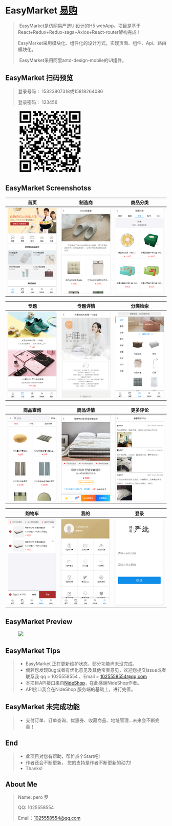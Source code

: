 # EasyMarket [易购](https://github.com/Peroluo/easyMarket) 

> ​	EasyMarket是仿网易严选UI设计的H5 webApp。项目是基于React+Redux+Redux-saga+Axios+React-router架构完成！
>
> ​	EasyMarket采用模块化、组件化的设计方式，实现页面、组件、Api、路由模块化。
>
> ​	EasyMarket采用阿里antd-design-mobile的UI组件。

## EasyMarket  扫码预览

> 登录号码： 15323807318或15818264086
>
> 登录密码： 123456

<figure >
<img src="./imgs/qrCode.png" width="200"/>
</figure >


## EasyMarket Screenshotss

|         首页         |        制造商         |         商品分类         |
| :------------------: | :-------------------: | :----------------------: |
| ![](./imgs/home.png) | ![](./imgs/brand.png) | ![](./imgs/category.png) |

|         专题          |          专题详情           |            分类检索            |
| :-------------------: | :-------------------------: | :----------------------------: |
| ![](./imgs/topic.png) | ![](./imgs/topicDetail.png) | ![](./imgs/categorySearch.png) |

|          商品查询           |          商品详情           |        更多评论         |
| :-------------------------: | :-------------------------: | :---------------------: |
| ![](./imgs/goodsSearch.png) | ![](./imgs/goodsDetail.png) | ![](./imgs/comment.png) |

|        购物车        |         我的         |         登录          |
| :------------------: | :------------------: | :-------------------: |
| ![](./imgs/cart.png) | ![](./imgs/mine.png) | ![](./imgs/login.png) |

## EasyMarket Preview

<figure class="third">
    <img src="./imgs/EasyMarket.gif" width="320"/>
</figure>

## EasyMarket Tips

>* EasyMarket 正在更新维护状态，部分功能尚未没完成。
>* 倘若您发现Bug或者有优化意见及其他宝贵意见，欢迎您提交issue或者联系我 qq = 1025558554 、Email = 1025558554@qq.com
>* 本项目API接口来自[NideShop](https://github.com/tumobi/nideshop-mini-program/)，在此感谢NideShop作者。
>* API接口我会在NideShop 服务端的基础上，进行完善。

## EasyMarket 未完成功能

> * 支付订单、订单查询、优惠券、收藏商品、地址管理...未来会不断完善！

##  End

> * 此项目对您有帮助，帮忙点个Start吧!
> * 作者还会不断更新， 您的支持是作者不断更新的动力!
> * Thanks!

## About Me

> Name: pero 罗
>
> QQ: 1025558554
>
> Email：1025558554@qq.com
